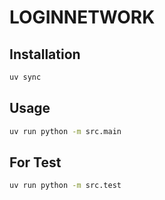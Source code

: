 # LOGINNETWORK

## Installation

```bash
uv sync
```

## Usage

```bash
uv run python -m src.main
```

## For Test

```bash
uv run python -m src.test
```
